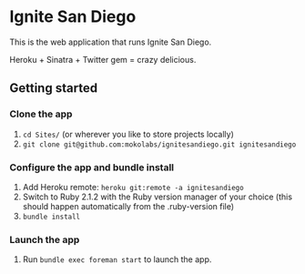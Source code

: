Ignite San Diego
================

This is the web application that runs Ignite San Diego.

Heroku + Sinatra + Twitter gem = crazy delicious.

## Getting started

### Clone the app
1. `cd Sites/` (or wherever you like to store projects locally)
2. `git clone git@github.com:mokolabs/ignitesandiego.git ignitesandiego`

### Configure the app and bundle install
1. Add Heroku remote: `heroku git:remote -a ignitesandiego`
2. Switch to Ruby 2.1.2 with the Ruby version manager of your choice (this
should happen automatically from the .ruby-version file)
3. `bundle install`

### Launch the app
1. Run `bundle exec foreman start` to launch the app.
